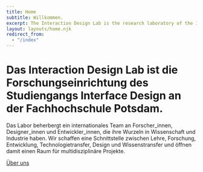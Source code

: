 ```yaml
---
title: Home
subtitle: Willkommen.
excerpt: The Interaction Design Lab is the research laboratory of the Interface Design Programme at the University of Applied Sciences in Potsdam, Germany. The lab is a space for international interaction design experts from industry and academia. It provides an interface between education, research and development, transfer of technology, design and knowledge and creates a space for multidisciplinary projects.
layout: layouts/home.njk
redirect_from:
  - "/index"
---
```



# Das <span class="highlight">Interaction Design Lab</span> ist die Forschungs&shy;einrichtung des Studiengangs Interface Design an der Fachhochschule Potsdam.

Das Labor beherbergt ein internationales Team an Forscher_innen, Designer_innen und Entwickler_innen, die ihre Wurzeln in Wissenschaft und Industrie haben. Wir schaffen eine Schnittstelle zwischen Lehre, Forschung, Entwicklung, Technologietransfer, Design und Wissenstransfer und öffnen damit einen Raum für multidisziplinäre Projekte.

<a href="/{{locale}}/about/">Über uns</a>